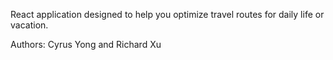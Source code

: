 React application designed to help you optimize travel routes for daily life or vacation.

Authors: Cyrus Yong and Richard Xu